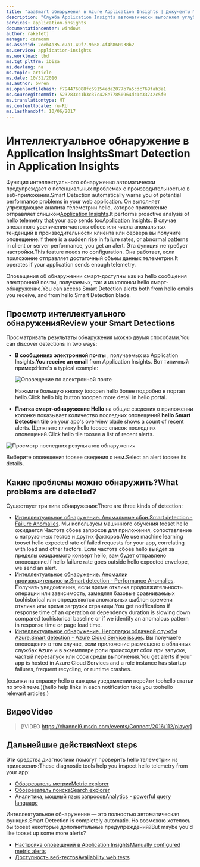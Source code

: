 ```yaml
---
title: "aaaSmart обнаружения в Azure Application Insights | Документы Microsoft"
description: "Служба Application Insights автоматически выполняет углубленный анализ телеметрии вашего приложения и предупреждает о потенциальных проблемах."
services: application-insights
documentationcenter: windows
author: rakefetj
manager: carmonm
ms.assetid: 2eeb4a35-c7a1-49f7-9b68-4f4b860938b2
ms.service: application-insights
ms.workload: tbd
ms.tgt_pltfrm: ibiza
ms.devlang: na
ms.topic: article
ms.date: 10/31/2016
ms.author: bwren
ms.openlocfilehash: f794476088fc69154eda2077b7a5cdc769fab3a1
ms.sourcegitcommit: 523283cc1b3c37c428e77850964dc1c33742c5f0
ms.translationtype: MT
ms.contentlocale: ru-RU
ms.lasthandoff: 10/06/2017
---
```

# <a name="smart-detection-in-application-insights"></a><span data-ttu-id="f4d6a-103">Интеллектуальное обнаружение в Application Insights</span><span class="sxs-lookup"><span data-stu-id="f4d6a-103">Smart Detection in Application Insights</span></span>
 <span data-ttu-id="f4d6a-104">Функция интеллектуального обнаружения автоматически предупреждает о потенциальных проблемах с производительностью в веб-приложении.</span><span class="sxs-lookup"><span data-stu-id="f4d6a-104">Smart Detection automatically warns you of potential performance problems in your web application.</span></span> <span data-ttu-id="f4d6a-105">Он выполняет упреждающее анализа телеметрии hello, которое приложение отправляет слишком[Application Insights](app-insights-overview.md).</span><span class="sxs-lookup"><span data-stu-id="f4d6a-105">It performs proactive analysis of hello telemetry that your app sends too[Application Insights](app-insights-overview.md).</span></span> <span data-ttu-id="f4d6a-106">В случае внезапного увеличения частоты сбоев или числа аномальных тенденций в производительности клиента или сервера вы получите оповещение.</span><span class="sxs-lookup"><span data-stu-id="f4d6a-106">If there is a sudden rise in failure rates, or abnormal patterns in client or server performance, you get an alert.</span></span> <span data-ttu-id="f4d6a-107">Эта функция не требует настройки.</span><span class="sxs-lookup"><span data-stu-id="f4d6a-107">This feature needs no configuration.</span></span> <span data-ttu-id="f4d6a-108">Она работает, если приложение отправляет достаточный объем данных телеметрии.</span><span class="sxs-lookup"><span data-stu-id="f4d6a-108">It operates if your application sends enough telemetry.</span></span>

<span data-ttu-id="f4d6a-109">Оповещения об обнаружении смарт-доступны как из hello сообщения электронной почты, получаемых, так и из колонки hello смарт-обнаружение.</span><span class="sxs-lookup"><span data-stu-id="f4d6a-109">You can access Smart Detection alerts both from hello emails you receive, and from hello Smart Detection blade.</span></span>

## <a name="review-your-smart-detections"></a><span data-ttu-id="f4d6a-110">Просмотр интеллектуального обнаружения</span><span class="sxs-lookup"><span data-stu-id="f4d6a-110">Review your Smart Detections</span></span>
<span data-ttu-id="f4d6a-111">Просматривать результаты обнаружения можно двумя способами.</span><span class="sxs-lookup"><span data-stu-id="f4d6a-111">You can discover detections in two ways:</span></span>

* <span data-ttu-id="f4d6a-112">**В сообщениях электронной почты** , получаемых из Application Insights.</span><span class="sxs-lookup"><span data-stu-id="f4d6a-112">**You receive an email** from Application Insights.</span></span> <span data-ttu-id="f4d6a-113">Вот типичный пример:</span><span class="sxs-lookup"><span data-stu-id="f4d6a-113">Here's a typical example:</span></span>
  
    ![Оповещение по электронной почте](./media/app-insights-proactive-diagnostics/03.png)
  
    <span data-ttu-id="f4d6a-115">Нажмите большую кнопку tooopen hello более подробно в портал hello.</span><span class="sxs-lookup"><span data-stu-id="f4d6a-115">Click hello big button tooopen more detail in hello portal.</span></span>
* <span data-ttu-id="f4d6a-116">**Плитка смарт-обнаружение Hello** на общие сведения о приложении колонке показывает количество последних оповещений.</span><span class="sxs-lookup"><span data-stu-id="f4d6a-116">**hello Smart Detection tile** on your app's overview blade shows a count of recent alerts.</span></span> <span data-ttu-id="f4d6a-117">Щелкните плитку hello toosee список последних оповещений.</span><span class="sxs-lookup"><span data-stu-id="f4d6a-117">Click hello tile toosee a list of recent alerts.</span></span>

![Просмотр последних результатов обнаружения](./media/app-insights-proactive-diagnostics/04.png)

<span data-ttu-id="f4d6a-119">Выберите оповещения toosee сведения о нем.</span><span class="sxs-lookup"><span data-stu-id="f4d6a-119">Select an alert toosee its details.</span></span>

## <a name="what-problems-are-detected"></a><span data-ttu-id="f4d6a-120">Какие проблемы можно обнаружить?</span><span class="sxs-lookup"><span data-stu-id="f4d6a-120">What problems are detected?</span></span>
<span data-ttu-id="f4d6a-121">Существует три типа обнаружения:</span><span class="sxs-lookup"><span data-stu-id="f4d6a-121">There are three kinds of detection:</span></span>

* <span data-ttu-id="f4d6a-122">[Интеллектуальное обнаружение. Аномальные сбои.](app-insights-proactive-failure-diagnostics.md)</span><span class="sxs-lookup"><span data-stu-id="f4d6a-122">[Smart detection - Failure Anomalies](app-insights-proactive-failure-diagnostics.md).</span></span> <span data-ttu-id="f4d6a-123">Мы используем машинного обучения tooset hello ожидается Частота сбоев запросов для приложения, сопоставление с нагрузочных тестов и других факторов.</span><span class="sxs-lookup"><span data-stu-id="f4d6a-123">We use machine learning tooset hello expected rate of failed requests for your app, correlating with load and other factors.</span></span> <span data-ttu-id="f4d6a-124">Если частота сбоев hello выйдет за пределы ожидаемого конверт hello, вам будет отправлено оповещение.</span><span class="sxs-lookup"><span data-stu-id="f4d6a-124">If hello failure rate goes outside hello expected envelope, we send an alert.</span></span>
* <span data-ttu-id="f4d6a-125">[Интеллектуальное обнаружение. Аномалии производительности.](app-insights-proactive-performance-diagnostics.md)</span><span class="sxs-lookup"><span data-stu-id="f4d6a-125">[Smart detection - Performance Anomalies](app-insights-proactive-performance-diagnostics.md).</span></span> <span data-ttu-id="f4d6a-126">Получать уведомления, если время отклика продолжительность операции или зависимость, замедляя базовые сравниваемых toohistorical или определяются аномальных шаблон времени отклика или время загрузки страницы.</span><span class="sxs-lookup"><span data-stu-id="f4d6a-126">You get notifications if response time of an operation or dependency duration is slowing down compared toohistorical baseline or if we identify an anomalous pattern in response time or page load time.</span></span>   
* <span data-ttu-id="f4d6a-127">[Интеллектуальное обнаружение. Неполадки облачной службы Azure.](https://azure.microsoft.com/blog/proactive-notifications-on-cloud-service-issues-with-azure-diagnostics-and-application-insights/)</span><span class="sxs-lookup"><span data-stu-id="f4d6a-127">[Smart detection - Azure Cloud Service issues](https://azure.microsoft.com/blog/proactive-notifications-on-cloud-service-issues-with-azure-diagnostics-and-application-insights/).</span></span> <span data-ttu-id="f4d6a-128">Вы получаете оповещения в том случае, если приложение размещено в облачных службах Azure и в экземпляре роли происходят сбои при запуске, частый перезапуск или сбои среды выполнения.</span><span class="sxs-lookup"><span data-stu-id="f4d6a-128">You get alerts if your app is hosted in Azure Cloud Services and a role instance has startup failures, frequent recycling, or runtime crashes.</span></span>

<span data-ttu-id="f4d6a-129">(ссылки на справку hello в каждом уведомлении перейти toohello статьи по этой теме.)</span><span class="sxs-lookup"><span data-stu-id="f4d6a-129">(hello help links in each notification take you toohello relevant articles.)</span></span>

## <a name="video"></a><span data-ttu-id="f4d6a-130">Видео</span><span class="sxs-lookup"><span data-stu-id="f4d6a-130">Video</span></span>

> [!VIDEO https://channel9.msdn.com/events/Connect/2016/112/player]

## <a name="next-steps"></a><span data-ttu-id="f4d6a-131">Дальнейшие действия</span><span class="sxs-lookup"><span data-stu-id="f4d6a-131">Next steps</span></span>
<span data-ttu-id="f4d6a-132">Эти средства диагностики помогут проверить hello телеметрии из приложения:</span><span class="sxs-lookup"><span data-stu-id="f4d6a-132">These diagnostic tools help you inspect hello telemetry from your app:</span></span>

* [<span data-ttu-id="f4d6a-133">Обозреватель метрик</span><span class="sxs-lookup"><span data-stu-id="f4d6a-133">Metric explorer</span></span>](app-insights-metrics-explorer.md)
* [<span data-ttu-id="f4d6a-134">Обозреватель поиска</span><span class="sxs-lookup"><span data-stu-id="f4d6a-134">Search explorer</span></span>](app-insights-diagnostic-search.md)
* [<span data-ttu-id="f4d6a-135">Аналитика, мощный язык запросов</span><span class="sxs-lookup"><span data-stu-id="f4d6a-135">Analytics - powerful query language</span></span>](app-insights-analytics-tour.md)

<span data-ttu-id="f4d6a-136">Интеллектуальное обнаружение — это полностью автоматическая функция.</span><span class="sxs-lookup"><span data-stu-id="f4d6a-136">Smart Detection is completely automatic.</span></span> <span data-ttu-id="f4d6a-137">Но возможно хотелось бы tooset некоторые дополнительные предупреждений?</span><span class="sxs-lookup"><span data-stu-id="f4d6a-137">But maybe you'd like tooset up some more alerts?</span></span>

* [<span data-ttu-id="f4d6a-138">Настройка оповещений в Application Insights</span><span class="sxs-lookup"><span data-stu-id="f4d6a-138">Manually configured metric alerts</span></span>](app-insights-alerts.md)
* [<span data-ttu-id="f4d6a-139">Доступность веб-тестов</span><span class="sxs-lookup"><span data-stu-id="f4d6a-139">Availability web tests</span></span>](app-insights-monitor-web-app-availability.md) 

